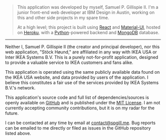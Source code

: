 > This application was developed by myself, Samuel P. Gillispie II. I'm a junior
> front-end web developer at IBM Design in Austin, working on this and other side
> projects in my spare time.
>
> At a high level; this project is built using [React](https://reactjs.org/) and
> [Material-UI](https://material-ui.com/), hosted on [Heroku](https://heroku.com/),
> with a [Python](https://www.python.org/)-powered backend and [MongoDB](https://www.mongodb.com/)
> database.

---

Neither I, Samuel P. Gillispie II (the creator and principal developer), nor
this web application, "Stöck Høund," are affiliated in any way with IKEA
USA or Inter IKEA Systems B.V. This is a purely not-for-profit
application, designed to provide a valuable service to IKEA customers
and fans alike.

This application is operated using the same publicly available data
found on the IKEA USA website, and data provided by users of the
application. I believe this constitutes a fair use of the services
provided by IKEA Systems B.V.'s network.

This application's source code and full list of dependencies/sources
is openly available on <a href="https://github.com/spgill/stock-hound">GitHub</a> and is
published under the <a href="https://tldrlegal.com/license/mit-license">MIT License</a>. I am
not currently accepting community contributions, but it is on my radar for the future.

I can be contacted at any time by email at <a href="mailto:contact@spgill.me">contact@spgill.me</a>.
Bug reports can be emailed to me directly or filed as issues in
the GitHub repository listed above.
